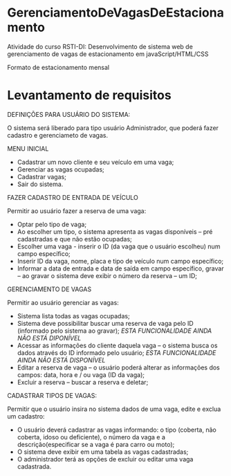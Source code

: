 # GerenciamentoDeVagasDeEstacionamento
Atividade do curso RSTI-DI: Desenvolvimento de sistema web de gerenciamento de vagas de estacionamento em javaScript/HTML/CSS

Formato de estacionamento mensal
# Levantamento de requisitos
DEFINIÇÕES PARA USUÁRIO DO SISTEMA:

O sistema será liberado para tipo usuário Administrador, que poderá fazer cadastro e gerenciameto de vagas.

MENU INICIAL

- Cadastrar um novo cliente e seu veículo em uma vaga;
- Gerenciar as vagas ocupadas;
- Cadastrar vagas;
- Sair do sistema.

FAZER CADASTRO DE ENTRADA DE VEÍCULO

Permitir ao usuário fazer a reserva de uma vaga:

- Optar pelo tipo de vaga;
- Ao escolher um tipo, o sistema apresenta as vagas disponíveis – pré cadastradas e que não estão ocupadas;
- Escolher uma vaga - inserir o ID (da vaga que o usuário escolheu) num campo específico;
- Inserir ID da vaga, nome, placa e tipo de veículo num campo específico;
- Informar a data de entrada e data de saída em campo específico, gravar – ao gravar o sistema deve exibir o número da reserva – um ID;

GERENCIAMENTO DE VAGAS

Permitir ao usuário gerenciar as vagas:
- Sistema lista todas as vagas ocupadas;
- Sistema deve possibilitar buscar uma reserva de vaga pelo ID (informado pelo sistema ao gravar); *ESTA FUNCIONALIDADE AINDA NÃO ESTÁ DIPONÍVEL*
- Acessar as informações do cliente daquela vaga – o sistema busca os dados através do ID informado pelo usuário; *ESTA FUNCIONALIDADE AINDA NÃO ESTÁ DISPONÍVEL*
- Editar a reserva de vaga – o usuário poderá alterar as informações dos campos: data, hora e / ou vaga (ID da vaga);
- Excluir a reserva – buscar a reserva e deletar;

CADASTRAR TIPOS DE VAGAS:

Permitir que o usuário insira no sistema dados de uma vaga, edite e exclua um cadastro:
- O usuário deverá cadastrar as vagas informando: o tipo (coberta, não coberta, idoso ou deficiente), o número da vaga e a descrição(especificar se a vaga é para carro ou moto);
- O sistema deve exibir em uma tabela as vagas cadastradas;
- O administrador terá as opções de excluir ou editar uma vaga cadastrada.